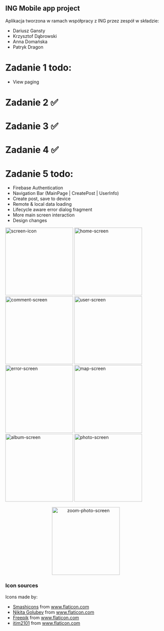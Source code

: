 ## ING Mobile app project
Aplikacja tworzona w ramach współpracy z ING przez zespół w składzie:
 - Dariusz Gansty
 - Krzysztof Dąbrowski
 - Anna Domańska
 - Patryk Dragon

# Zadanie 1 todo:
  - View paging
# Zadanie 2 ✅
# Zadanie 3 ✅
# Zadanie 4 ✅
# Zadanie 5 todo:
  - Firebase Authentication
  - Navigation Bar (MainPage | CreatePost | UserInfo)
  - Create post, save to device
  - Remote & local data loading
  - Lifecycle aware error dialog fragment
  - More main screen interaction
  - Design changes

<p float="left">
  <img src="https://user-images.githubusercontent.com/51888438/83238978-7a2b1980-a197-11ea-8e06-411c9739ad5b.jpg" alt="screen-icon" width="212px"/>
 <img src="https://user-images.githubusercontent.com/51888438/83239583-6af89b80-a198-11ea-91e3-23c781d04d43.jpg" alt="home-screen" width="212px"/>
  <img src="https://user-images.githubusercontent.com/51888438/83239151-be1e1e80-a197-11ea-85d0-3b1f91076887.jpg" alt="comment-screen" width="212px"/>
  <img src="https://user-images.githubusercontent.com/51888438/83239199-d55d0c00-a197-11ea-9c60-2a3b75ec12f8.jpg" alt="user-screen" width="212px"/>
  <img src="https://user-images.githubusercontent.com/28679660/80126348-430f8a00-8593-11ea-8a52-237c21d7b0b2.jpg" alt="error-screen" width="212px"/>
 <img src="https://user-images.githubusercontent.com/51888438/83239375-1523f380-a198-11ea-9f32-4d4035ab5c68.jpg" alt="map-screen" width="212px"/>
 <img src="https://user-images.githubusercontent.com/51888438/83239379-15bc8a00-a198-11ea-8b97-7e099595887e.jpg" alt="album-screen" width="212px"/>
 <img src="https://user-images.githubusercontent.com/51888438/83239380-15bc8a00-a198-11ea-8977-ad448e3cd144.jpg" alt="photo-screen" width="212px"/>
</p>
<p align="center">
  <img src="https://user-images.githubusercontent.com/51888438/83239381-16552080-a198-11ea-94ec-f50913da1014.jpg" alt="zoom-photo-screen" width="212px"/>
 </p>

### Icon sources
Icons made by:
- <a href="https://smashicons.com/" title="Smashicons">Smashicons</a> from <a href="https://www.flaticon.com/" title="Flaticon"> www.flaticon.com</a>
- <a href="https://www.flaticon.com/free-icon/album_2005062" title="Nikita Golubev">Nikita Golubev</a> from <a href="https://www.flaticon.com/" title="Flaticon"> www.flaticon.com</a>
- <a href="https://www.flaticon.com/authors/freepik" title="Freepik">Freepik</a> from <a href="https://www.flaticon.com/" title="Flaticon">www.flaticon.com</a></div>
- <a href="https://www.flaticon.com/authors/itim2101" title="itim2101">itim2101</a> from <a href="https://www.flaticon.com/" title="Flaticon">www.flaticon.com</a></div>
